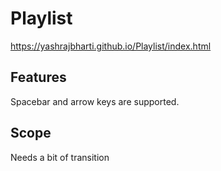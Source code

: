 # Playlist
https://yashrajbharti.github.io/Playlist/index.html
  
## Features
Spacebar and arrow keys are supported.  
## Scope  
Needs a bit of transition

